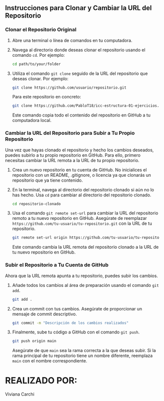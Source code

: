 
## Instrucciones para Clonar y Cambiar la URL del Repositorio

### Clonar el Repositorio Original

1. Abre una terminal o línea de comandos en tu computadora.

2. Navega al directorio donde deseas clonar el repositorio usando el comando `cd`. Por ejemplo:

   ```bash
   cd path/to/your/folder
   ```

3. Utiliza el comando `git clone` seguido de la URL del repositorio que deseas clonar. Por ejemplo:

   ```bash
   git clone https://github.com/usuario/repositorio.git
   ```

   Para este repositorio en concreto: 

    ```bash
   git clone https://github.com/PabloT18/icc-estructura-01-ejercicios.git
   ```



   Este comando copia todo el contenido del repositorio en GitHub a tu computadora local.

### Cambiar la URL del Repositorio para Subir a Tu Propio Repositorio

Una vez que hayas clonado el repositorio y hecho los cambios deseados, puedes subirlo a tu propio repositorio en GitHub. Para ello, primero necesitas cambiar la URL remota a la URL de tu propio repositorio.

1. Crea un nuevo repositorio en tu cuenta de GitHub. No inicialices el repositorio con un README, .gitignore, o licencia ya que clonarás un repositorio que ya tiene contenido.

2. En la terminal, navega al directorio del repositorio clonado si aún no lo has hecho. Usa `cd` para cambiar al directorio del repositorio clonado.

   ```bash
   cd repositorio-clonado
   ```

3. Usa el comando `git remote set-url` para cambiar la URL del repositorio remoto a tu nuevo repositorio en GitHub. Asegúrate de reemplazar `https://github.com/tu-usuario/tu-repositorio.git` con la URL de tu repositorio.

   ```bash
   git remote set-url origin https://github.com/tu-usuario/tu-repositorio.git
   ```

   Este comando cambia la URL remota del repositorio clonado a la URL de tu nuevo repositorio en GitHub.

### Subir el Repositorio a Tu Cuenta de GitHub

Ahora que la URL remota apunta a tu repositorio, puedes subir los cambios.

1. Añade todos los cambios al área de preparación usando el comando `git add`.

   ```bash
   git add .
   ```

2. Crea un commit con tus cambios. Asegúrate de proporcionar un mensaje de commit descriptivo.

   ```bash
   git commit -m "Descripción de los cambios realizados"
   ```

3. Finalmente, sube tu código a GitHub con el comando `git push`.

   ```bash
   git push origin main
   ```

   Asegúrate de que `main` sea la rama correcta a la que deseas subir. Si la rama principal de tu repositorio tiene un nombre diferente, reemplaza `main` con el nombre correspondiente.

# REALIZADO POR: 
Viviana Carchi
